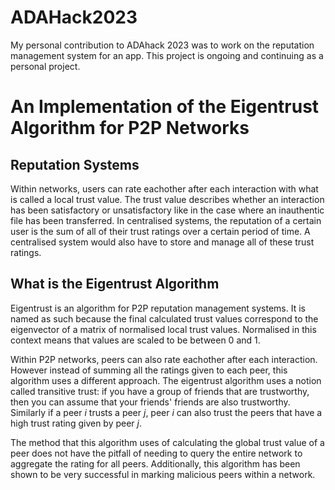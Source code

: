# ADAHack2023
My personal contribution to ADAhack 2023 was to work on the reputation management system for an app. This project is ongoing and continuing as a personal project.

# An Implementation of the Eigentrust Algorithm for P2P Networks
## Reputation Systems
Within networks, users can rate eachother after each interaction with what is called a local trust value. The trust value describes whether an interaction has been satisfactory or unsatisfactory like in the case where an inauthentic file has been transferred. In centralised systems, the reputation of a certain user is the sum of all of their trust ratings over a certain period of time. A centralised system would also have to store and manage all of these trust ratings.

## What is the Eigentrust Algorithm
Eigentrust is an algorithm for P2P reputation management systems. It is named as such because the final calculated trust values correspond to the eigenvector of a matrix of normalised local trust values. Normalised in this context means that values are scaled to be between 0 and 1.

Within P2P networks, peers can also rate eachother after each interaction. However instead of summing all the ratings given to each peer, this algorithm uses a different approach. The eigentrust algorithm uses a notion called transitive trust: if you have a group of friends that are trustworthy, then you can assume that your friends' friends are also trustworthy. Similarly if a peer *i* trusts a peer *j*, peer *i* can also trust the peers that have a high trust rating given by peer *j*. 

The method that this algorithm uses of calculating the global trust value of a peer does not have the pitfall of needing to query the entire network to aggregate the rating for all peers. Additionally, this algorithm has been shown to be very successful in marking malicious peers within a network.
